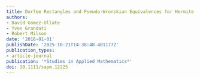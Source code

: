 ```yaml
---
title: Durfee Rectangles and Pseudo-Wronskian Equivalences for Hermite Polynomials
authors:
- David Gómez-Ullate
- Yves Grandati
- Robert Milson
date: '2018-01-01'
publishDate: '2025-10-21T14:38:48.401177Z'
publication_types:
- article-journal
publication: '*Studies in Applied Mathematics*'
doi: 10.1111/sapm.12225
---
```


